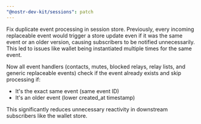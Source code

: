 ```yaml
---
"@nostr-dev-kit/sessions": patch
---
```


Fix duplicate event processing in session store. Previously, every incoming replaceable event would trigger a store update even if it was the same event or an older version, causing subscribers to be notified unnecessarily. This led to issues like wallet being instantiated multiple times for the same event.

Now all event handlers (contacts, mutes, blocked relays, relay lists, and generic replaceable events) check if the event already exists and skip processing if:
- It's the exact same event (same event ID)
- It's an older event (lower created_at timestamp)

This significantly reduces unnecessary reactivity in downstream subscribers like the wallet store.
